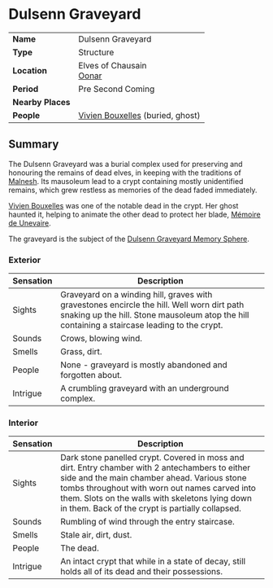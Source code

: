 # Dulsenn Graveyard

|||
| --- | --- |
| **Name** | Dulsenn Graveyard | place.4
| **Type** | Structure |
| **Location** | Elves of Chausain<br>[Oonar](../../celestial-objects/oonar.md) |
| **Period** | Pre Second Coming |
| **Nearby Places** | |
| **People** | [Vivien Bouxelles](../../characters/vivien-bouxelles.md) (buried, ghost) |

## Summary

The Dulsenn Graveyard was a burial complex used for preserving and honouring the remains of dead elves, in keeping with the traditions of [Malnesh](../../gods/deities/malnesh.md). Its mausoleum lead to a crypt containing mostly unidentified remains, which grew restless as memories of the dead faded immediately.

[Vivien Bouxelles](../../characters/vivien-bouxelles.md) was one of the notable dead in the crypt. Her ghost haunted it, helping to animate the other dead to protect her blade, [Mémoire de Unevaire](../../items/echneshment/weapons/memoire-de-unevaire.md).

The graveyard is the subject of the [Dulsenn Graveyard Memory Sphere](../../items/artifacts-of-oonar/memory-spheres/dulsenn-graveyard-memory-sphere.md).

### Exterior

| Sensation | Description |
| ---- | --- |
| Sights | Graveyard on a winding hill, graves with gravestones encircle the hill. Well worn dirt path snaking up the hill. Stone mausoleum atop the hill containing a staircase leading to the crypt. |
| Sounds | Crows, blowing wind. |
| Smells | Grass, dirt. |
| People | None - graveyard is mostly abandoned and forgotten about. |
| Intrigue | A crumbling graveyard with an underground complex. |

### Interior

| Sensation | Description |
| ---- | --- |
| Sights | Dark stone panelled crypt. Covered in moss and dirt. Entry chamber with 2 antechambers to either side and the main chamber ahead. Various stone tombs throughout with worn out names carved into them. Slots on the walls with skeletons lying down in them. Back of the crypt is partially collapsed. |
| Sounds | Rumbling of wind through the entry staircase. |
| Smells | Stale air, dirt, dust. |
| People | The dead. |
| Intrigue | An intact crypt that while in a state of decay, still holds all of its dead and their possessions. |
